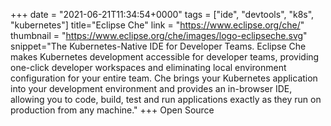 +++
date = "2021-06-21T11:34:54+0000"
tags = ["ide", "devtools", "k8s", "kubernetes"]
title="Eclipse Che"
link = "https://www.eclipse.org/che/"
thumbnail = "https://www.eclipse.org/che/images/logo-eclipseche.svg"
snippet="The Kubernetes-Native IDE for Developer Teams. Eclipse Che makes Kubernetes development accessible for developer teams, providing one-click developer workspaces and eliminating local environment configuration for your entire team. Che brings your Kubernetes application into your development environment and provides an in-browser IDE, allowing you to code, build, test and run applications exactly as they run on production from any machine."
+++
Open Source
